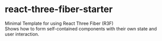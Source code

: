 # react-three-fiber-starter
Minimal Template for using React Three Fiber (R3F) <br> Shows how to form self-contained components with their own state and user interaction.
